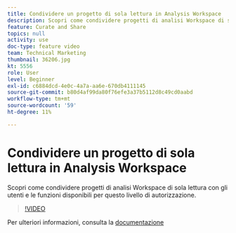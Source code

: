 ```yaml
---
title: Condividere un progetto di sola lettura in Analysis Workspace
description: Scopri come condividere progetti di analisi Workspace di sola lettura con gli utenti e le funzioni disponibili per questo livello di autorizzazione.
feature: Curate and Share
topics: null
activity: use
doc-type: feature video
team: Technical Marketing
thumbnail: 36206.jpg
kt: 5556
role: User
level: Beginner
exl-id: c6884dcd-4e0c-4a7a-aa6e-670db4111145
source-git-commit: b80d4af99da80f76efe3a37b5112d8c49cd0aabd
workflow-type: tm+mt
source-wordcount: '59'
ht-degree: 11%

---
```


# Condividere un progetto di sola lettura in Analysis Workspace

Scopri come condividere progetti di analisi Workspace di sola lettura con gli utenti e le funzioni disponibili per questo livello di autorizzazione.

>[!VIDEO](https://video.tv.adobe.com/v/40061/?quality=12&learn=on&captions=ita)

Per ulteriori informazioni, consulta la [documentazione](https://experienceleague.adobe.com/docs/analytics/analyze/analysis-workspace/curate-share/view-only-projects.html?lang=it)
